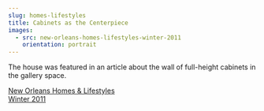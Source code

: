 ```yaml
---
slug: homes-lifestyles
title: Cabinets as the Centerpiece
images:
  - src: new-orleans-homes-lifestyles-winter-2011
    orientation: portrait
---
```

The house was featured in an article about the wall of full-height cabinets in the gallery space.

[New Orleans Homes & Lifestyles<br>Winter 2011][article]

[article]: https://www.myneworleans.com/home-renewal-cabinets-as-the-centerpiece/ "Cabinets as the Centerpiece"
